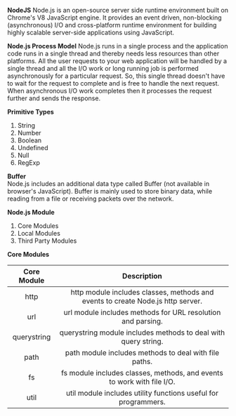 
**NodeJS** 
Node.js is an open-source server side runtime environment built on Chrome's V8 JavaScript engine. It provides an event driven, non-blocking (asynchronous) I/O and cross-platform runtime environment for building highly scalable server-side applications using JavaScript.  


**Node.js Process Model** 
Node.js runs in a single process and the application code runs in a single thread and thereby needs less resources than other platforms. All the user requests to your web application will be handled by a single thread and all the I/O work or long running job is performed asynchronously for a particular request. So, this single thread doesn't have to wait for the request to complete and is free to handle the next request. When asynchronous I/O work completes then it processes the request further and sends the response.  


**Primitive Types**  

1. String
1. Number
1. Boolean
1. Undefined
1. Null
1. RegExp  


**Buffer**  
Node.js includes an additional data type called Buffer (not available in browser's JavaScript). Buffer is mainly used to store binary data, while reading from a file or receiving packets over the network.  


**Node.js Module**  

1. Core Modules
1. Local Modules
1. Third Party Modules  


**Core Modules**  

|  Core Module |	Description                                                                 |
|:------------:|:------------------------------------------------------------------------------:|
|http	       | http module includes classes, methods and events to create Node.js http server.|
|url	       | url module includes methods for URL resolution and parsing.                    |
|querystring   | querystring module includes methods to deal with query string.                 |
|path	       | path module includes methods to deal with file paths.                          |
|fs	           | fs module includes classes, methods, and events to work with file I/O.         |
|util	       | util module includes utility functions useful for programmers.                 |
